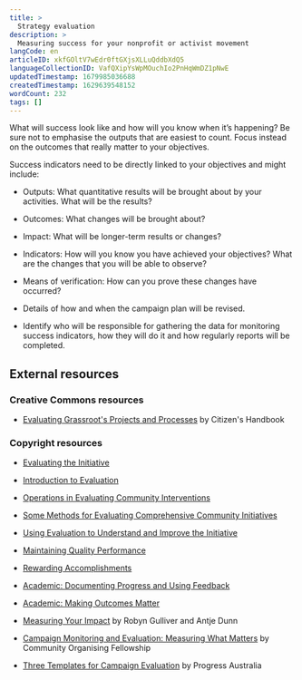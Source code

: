 ```yaml
---
title: >
  Strategy evaluation
description: >
  Measuring success for your nonprofit or activist movement
langCode: en
articleID: xkfGOltV7wEdr0ftGXjsXLLuQddbXdQ5
languageCollectionID: VafQXipYsWpMOuchIo2PnHqWmDZ1pNwE
updatedTimestamp: 1679985036688
createdTimestamp: 1629639548152
wordCount: 232
tags: []
---
```


What will success look like and how will you know when it’s happening? Be sure not to emphasise the outputs that are easiest to count. Focus instead on the outcomes that really matter to your objectives.

Success indicators need to be directly linked to your objectives and might include:

-   Outputs: What quantitative results will be brought about by your activities. What will be the results?
    
-   Outcomes: What changes will be brought about?
    
-   Impact: What will be longer-term results or changes?
    
-   Indicators: How will you know you have achieved your objectives? What are the changes that you will be able to observe?
    
-   Means of verification: How can you prove these changes have occurred?
    
-   Details of how and when the campaign plan will be revised.
    
-   Identify who will be responsible for gathering the data for monitoring success indicators, how they will do it and how regularly reports will be completed.
    

## External resources

### Creative Commons resources

-   [Evaluating Grassroot's Projects and Processes](https://citizenshandbook.org/1_05_evaluate.html?utm_source=activisthandbook.org) by Citizen's Handbook
    

### Copyright resources

-   [Evaluating the Initiative](https://ctb.ku.edu/en/evaluating-initiative)
    
-   [Introduction to Evaluation](https://ctb.ku.edu/en/table-of-contents/evaluate/evaluation)
    
-   [Operations in Evaluating Community Interventions](https://ctb.ku.edu/en/table-of-contents/evaluate/evaluate-community-interventions)
    
-   [Some Methods for Evaluating Comprehensive Community Initiatives](https://ctb.ku.edu/en/table-of-contents/evaluate/evaluate-community-initiatives)
    
-   [Using Evaluation to Understand and Improve the Initiative](https://ctb.ku.edu/en/table-of-contents/evaluate/evaluation-to-understand-and-improve)
    
-   [Maintaining Quality Performance](https://ctb.ku.edu/en/table-of-contents/maintain/maintain-quality-performance)
    
-   [Rewarding Accomplishments](https://ctb.ku.edu/en/table-of-contents/maintain/reward-accomplishments)
    
-   [Academic: Documenting Progress and Using Feedback](https://ctb.ku.edu/en/best-change-processes/documenting-progress-and-using-feedback/overview)
    
-   [Academic: Making Outcomes Matter](https://ctb.ku.edu/en/best-change-processes/making-outcomes-matter/overview)
    
-   [Measuring Your Impact](https://commonslibrary.org/measuring-your-impact/) by Robyn Gulliver and Antje Dunn
    
-   [Campaign Monitoring and Evaluation: Measuring What Matters](https://commonslibrary.org/campaign-monitoring-and-evaluation-measuring-what-matters/) by Community Organising Fellowship
    
-   [Three Templates for Campaign Evaluation](https://commonslibrary.org/guide-3-templates-for-campaign-evaluation/) by Progress Australia